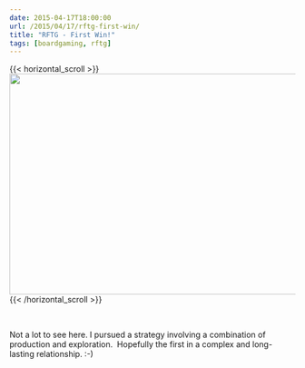 ```yaml
---
date: 2015-04-17T18:00:00
url: /2015/04/17/rftg-first-win/
title: "RFTG - First Win!"
tags: [boardgaming, rftg]
---
```


{{< horizontal_scroll >}}
<a href="https://imgur.com/pq1740O"><img class=" aligncenter" src="https://i.imgur.com/pq1740Ol.png" alt="" width="640" height="389" /></a>
{{< /horizontal_scroll >}}

&nbsp;

Not a lot to see here. I pursued a strategy involving a combination of production and exploration.  Hopefully the first in a complex and long-lasting relationship. :-)